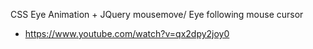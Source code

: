 CSS Eye Animation + JQuery mousemove/ Eye following mouse cursor
 - https://www.youtube.com/watch?v=qx2dpy2joy0